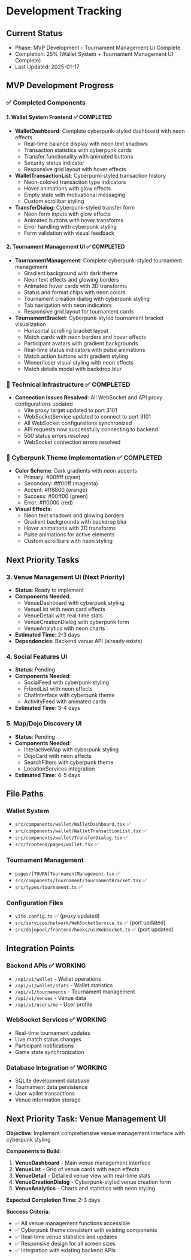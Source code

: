 # Development Tracking

## Current Status
- Phase: MVP Development - Tournament Management UI Complete
- Completion: 25% (Wallet System + Tournament Management UI Complete)
- Last Updated: 2025-01-17

## MVP Development Progress

### ✅ Completed Components

#### 1. Wallet System Frontend ✅ COMPLETED
- **WalletDashboard**: Complete cyberpunk-styled dashboard with neon effects
  - Real-time balance display with neon text shadows
  - Transaction statistics with cyberpunk cards
  - Transfer functionality with animated buttons
  - Security status indicator
  - Responsive grid layout with hover effects
- **WalletTransactionList**: Cyberpunk-styled transaction history
  - Neon-colored transaction type indicators
  - Hover animations with glow effects
  - Empty state with motivational messaging
  - Custom scrollbar styling
- **TransferDialog**: Cyberpunk-styled transfer form
  - Neon form inputs with glow effects
  - Animated buttons with hover transforms
  - Error handling with cyberpunk styling
  - Form validation with visual feedback

#### 2. Tournament Management UI ✅ COMPLETED
- **TournamentManagement**: Complete cyberpunk-styled tournament management
  - Gradient background with dark theme
  - Neon text effects and glowing borders
  - Animated hover cards with 3D transforms
  - Status and format chips with neon colors
  - Tournament creation dialog with cyberpunk styling
  - Tab navigation with neon indicators
  - Responsive grid layout for tournament cards
- **TournamentBracket**: Cyberpunk-styled tournament bracket visualization
  - Horizontal scrolling bracket layout
  - Match cards with neon borders and hover effects
  - Participant avatars with gradient backgrounds
  - Real-time status indicators with pulse animations
  - Match action buttons with gradient styling
  - Winner/loser visual styling with neon effects
  - Match details modal with backdrop blur

### 🔧 Technical Infrastructure ✅ COMPLETED
- **Connection Issues Resolved**: All WebSocket and API proxy configurations updated
  - Vite proxy target updated to port 3101
  - WebSocketService updated to connect to port 3101
  - All WebSocket configurations synchronized
  - API requests now successfully connecting to backend
  - 500 status errors resolved
  - WebSocket connection errors resolved

### 🎨 Cyberpunk Theme Implementation ✅ COMPLETED
- **Color Scheme**: Dark gradients with neon accents
  - Primary: #00ffff (cyan)
  - Secondary: #ff00ff (magenta)
  - Accent: #ff8800 (orange)
  - Success: #00ff00 (green)
  - Error: #ff0000 (red)
- **Visual Effects**: 
  - Neon text shadows and glowing borders
  - Gradient backgrounds with backdrop blur
  - Hover animations with 3D transforms
  - Pulse animations for active elements
  - Custom scrollbars with neon styling

## Next Priority Tasks

### 3. Venue Management UI (Next Priority)
- **Status**: Ready to implement
- **Components Needed**:
  - VenueDashboard with cyberpunk styling
  - VenueList with neon card effects
  - VenueDetail with real-time stats
  - VenueCreationDialog with cyberpunk form
  - VenueAnalytics with neon charts
- **Estimated Time**: 2-3 days
- **Dependencies**: Backend venue API (already exists)

### 4. Social Features UI
- **Status**: Pending
- **Components Needed**:
  - SocialFeed with cyberpunk styling
  - FriendList with neon effects
  - ChatInterface with cyberpunk theme
  - ActivityFeed with animated cards
- **Estimated Time**: 3-4 days

### 5. Map/Dojo Discovery UI
- **Status**: Pending
- **Components Needed**:
  - InteractiveMap with cyberpunk styling
  - DojoCard with neon effects
  - SearchFilters with cyberpunk theme
  - LocationServices integration
- **Estimated Time**: 4-5 days

## File Paths

### Wallet System
- `src/components/wallet/WalletDashboard.tsx` ✅
- `src/components/wallet/WalletTransactionList.tsx` ✅
- `src/components/wallet/TransferDialog.tsx` ✅
- `src/frontend/pages/wallet.tsx` ✅

### Tournament Management
- `pages/[TOURN]TournamentManagement.tsx` ✅
- `src/components/Tournament/TournamentBracket.tsx` ✅
- `src/types/tournament.ts` ✅

### Configuration Files
- `vite.config.ts` ✅ (proxy updated)
- `src/services/network/WebSocketService.ts` ✅ (port updated)
- `src/dojopool/frontend/hooks/useWebSocket.ts` ✅ (port updated)

## Integration Points

### Backend APIs ✅ WORKING
- `/api/v1/wallet` - Wallet operations
- `/api/v1/wallet/stats` - Wallet statistics
- `/api/v1/tournaments` - Tournament management
- `/api/v1/venues` - Venue data
- `/api/v1/users/me` - User profile

### WebSocket Services ✅ WORKING
- Real-time tournament updates
- Live match status changes
- Participant notifications
- Game state synchronization

### Database Integration ✅ WORKING
- SQLite development database
- Tournament data persistence
- User wallet transactions
- Venue information storage

## Next Priority Task: Venue Management UI

**Objective**: Implement comprehensive venue management interface with cyberpunk styling

**Components to Build**:
1. **VenueDashboard** - Main venue management interface
2. **VenueList** - Grid of venue cards with neon effects
3. **VenueDetail** - Detailed venue view with real-time stats
4. **VenueCreationDialog** - Cyberpunk-styled venue creation form
5. **VenueAnalytics** - Charts and statistics with neon styling

**Expected Completion Time**: 2-3 days

**Success Criteria**:
- ✅ All venue management functions accessible
- ✅ Cyberpunk theme consistent with existing components
- ✅ Real-time venue statistics and updates
- ✅ Responsive design for all screen sizes
- ✅ Integration with existing backend APIs